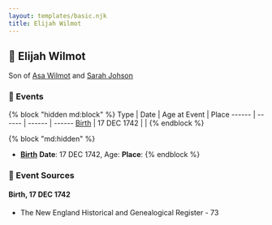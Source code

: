 ```yaml
---
layout: templates/basic.njk
title: Elijah Wilmot
---
```

## 🔵 Elijah Wilmot

Son of [Asa Wilmot](/people/1/15735504) and [Sarah Johson](/people/4/48968878)

### 📆 Events

{% block "hidden md:block" %}
Type | Date | Age at Event | Place
------ | ------ | ------ | ------
[Birth](#event-event-2) | 17 DEC 1742 |  |
{% endblock %}

{% block "md:hidden" %}
- **[Birth](#event-event-2)**
**Date**: 17 DEC 1742, Age:
**Place**:
{% endblock %}

### 📰 Event Sources

#### <a id="event-event-2"></a> Birth, 17 DEC 1742
* The New England Historical and Genealogical Register  - 73